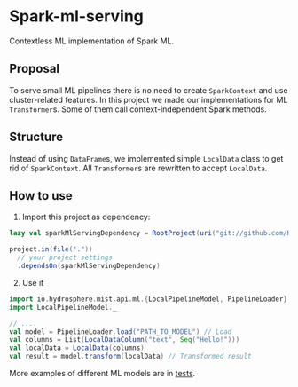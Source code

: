 # Spark-ml-serving

Contextless ML implementation of Spark ML.

## Proposal
To serve small ML pipelines there is no need to create `SparkContext` and use cluster-related features.
In this project we made our implementations for ML `Transformer`s. Some of them call context-independent Spark methods.

## Structure
Instead of using `DataFrame`s, we implemented simple `LocalData` class to get rid of `SparkContext`.
All `Transformer`s are rewritten to accept `LocalData`.

## How to use
1. Import this project as dependency:
```scala
lazy val sparkMlServingDependency = RootProject(uri("git://github.com/Hydrospheredata/spark-ml-serving.git"))

project.in(file("."))
  // your project settings
  .dependsOn(sparkMlServingDependency)
```

2. Use it
```scala
import io.hydrosphere.mist.api.ml.{LocalPipelineModel, PipelineLoader}
import LocalPipelineModel._

// ....
val model = PipelineLoader.load("PATH_TO_MODEL") // Load
val columns = List(LocalDataColumn("text", Seq("Hello!")))
val localData = LocalData(columns)
val result = model.transform(localData) // Transformed result
```

More examples of different ML models are in [tests](/src/test/scala/io/hydrosphere/spark_ml_serving/LocalModelSpec.scala).
